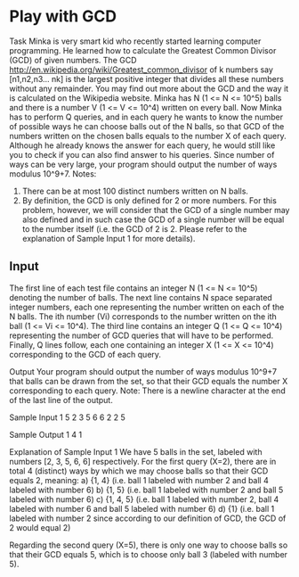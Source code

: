 # Play with GCD
Task
Minka is very smart kid who recently started learning computer programming. 
He learned how to calculate the Greatest Common Divisor (GCD) of given numbers. The GCD http://en.wikipedia.org/wiki/Greatest_common_divisor of k numbers say [n1,n2,n3… nk] is the largest positive integer that divides all these numbers without any remainder. You may find out more about the GCD and the way it is calculated on the Wikipedia website. 
Minka has N (1 <= N <= 10^5) balls and there is a number V (1 <= V <= 10^4) written on every ball. Now Minka has to perform Q queries, and in each query he wants to know the number of possible ways he can choose balls out of the N balls, so that GCD of the numbers written on the chosen balls equals to the number X of each query. Although he already knows the answer for each query, he would still like you to check if you can also find answer to his queries. 
Since number of ways can be very large, your program should output the number of ways modulus 10^9+7. 
Notes: 
1) There can be at most 100 distinct numbers written on N balls. 
2) By definition, the GCD is only defined for 2 or more numbers. For this problem, however, we will consider that the GCD of a single number may also defined and in such case the GCD of a single number will be equal to the number itself (i.e. the GCD of 2 is 2. Please refer to the explanation of Sample Input 1 for more details).

## Input
The first line of each test file contains an integer N (1 <= N <= 10^5) denoting the number of balls. 
The next line contains N space separated integer numbers, each one representing the number written on each of the N balls. The ith number (Vi) corresponds to the number written on the ith ball (1 <= Vi <= 10^4). 
The third line contains an integer Q (1 <= Q <= 10^4) representing the number of GCD queries that will have to be performed. 
Finally, Q lines follow, each one containing an integer X (1 <= X <= 10^4) corresponding to the GCD of each query.

Output
Your program should output the number of ways modulus 10^9+7 that balls can be drawn from the set, so that their GCD equals the number X corresponding to each query. 
Note: There is a newline character at the end of the last line of the output.

Sample Input 1
5 
2 3 5 6 6 
2 
2 
5

Sample Output 1
4 
1

Explanation of Sample Input 1
We have 5 balls in the set, labeled with numbers [2, 3, 5, 6, 6] respectively. For the first query (X=2), there are in total 4 (distinct) ways by which we may choose balls so that their GCD equals 2, meaning: 
a) {1, 4} (i.e. ball 1 labeled with number 2 and ball 4 labeled with number 6) 
b) {1, 5} (i.e. ball 1 labeled with number 2 and ball 5 labeled with number 6) 
c) {1, 4, 5} (i.e. ball 1 labeled with number 2, ball 4 labeled with number 6 and ball 5 labeled with number 6) 
d) {1} (i.e. ball 1 labeled with number 2 since according to our definition of GCD, the GCD of 2 would equal 2)

Regarding the second query (X=5), there is only one way to choose balls so that their GCD equals 5, which is to choose only ball 3 (labeled with number 5).
